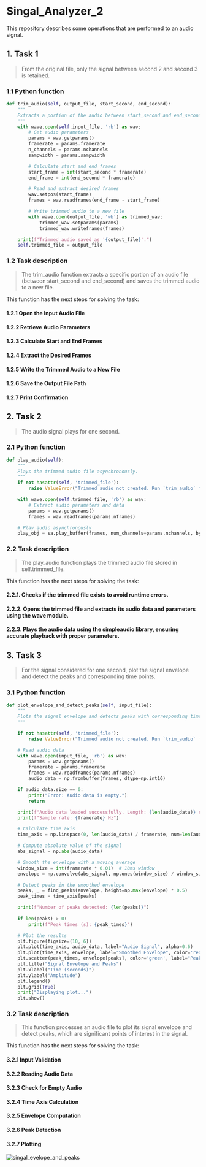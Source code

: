 # Singal_Analyzer_2

This repository describes some operations that are performed to an audio signal.

## 1. Task 1

> From the original file, only the signal between second 2 and second 3 is retained.

### 1.1 Python function

```Python
def trim_audio(self, output_file, start_second, end_second):
    """
    Extracts a portion of the audio between start_second and end_second.
    """
    with wave.open(self.input_file, 'rb') as wav:
        # Get audio parameters
        params = wav.getparams()
        framerate = params.framerate
        n_channels = params.nchannels
        sampwidth = params.sampwidth

        # Calculate start and end frames
        start_frame = int(start_second * framerate)
        end_frame = int(end_second * framerate)

        # Read and extract desired frames
        wav.setpos(start_frame)
        frames = wav.readframes(end_frame - start_frame)

        # Write trimmed audio to a new file
        with wave.open(output_file, 'wb') as trimmed_wav:
            trimmed_wav.setparams(params)
            trimmed_wav.writeframes(frames)

    print(f"Trimmed audio saved as '{output_file}'.")
    self.trimmed_file = output_file
```

### 1.2 Task description

> The trim_audio function extracts a specific portion of an audio file (between start_second and end_second) and saves the trimmed audio to a new file.

This function has the next steps for solving the task:

#### 1.2.1 Open the Input Audio File <br>
#### 1.2.2 Retrieve Audio Parameters <br>
#### 1.2.3 Calculate Start and End Frames <br>
#### 1.2.4 Extract the Desired Frames <br>
#### 1.2.5 Write the Trimmed Audio to a New File <br>
#### 1.2.6 Save the Output File Path <br>
#### 1.2.7 Print Confirmation <br>

## 2. Task 2

> The audio signal plays for one second.

### 2.1 Python function

```Python
def play_audio(self):
    """
    Plays the trimmed audio file asynchronously.
    """
    if not hasattr(self, 'trimmed_file'):
        raise ValueError("Trimmed audio not created. Run `trim_audio` first.")

    with wave.open(self.trimmed_file, 'rb') as wav:
        # Extract audio parameters and data
        params = wav.getparams()
        frames = wav.readframes(params.nframes)

    # Play audio asynchronously
    play_obj = sa.play_buffer(frames, num_channels=params.nchannels, bytes_per_sample=params.sampwidth, sample_rate=params.framerate)

```

### 2.2 Task description

> The play_audio function plays the trimmed audio file stored in self.trimmed_file.

This function has the next steps for solving the task:

#### 2.2.1. Checks if the trimmed file exists to avoid runtime errors.
#### 2.2.2. Opens the trimmed file and extracts its audio data and parameters using the wave module.
#### 2.2.3. Plays the audio data using the simpleaudio library, ensuring accurate playback with proper parameters.

## 3. Task 3

> For the signal considered for one second, plot the signal envelope and detect the peaks and corresponding time points.

### 3.1 Python function

```Python
def plot_envelope_and_detect_peaks(self, input_file):
    """
    Plots the signal envelope and detects peaks with corresponding time points.
    """

    if not hasattr(self, 'trimmed_file'):
        raise ValueError("Trimmed audio not created. Run `trim_audio` first.")

    # Read audio data
    with wave.open(input_file, 'rb') as wav:
        params = wav.getparams()
        framerate = params.framerate
        frames = wav.readframes(params.nframes)
        audio_data = np.frombuffer(frames, dtype=np.int16)

    if audio_data.size == 0:
        print("Error: Audio data is empty.")
        return

    print(f"Audio data loaded successfully. Length: {len(audio_data)} samples")
    print(f"Sample rate: {framerate} Hz")

    # Calculate time axis
    time_axis = np.linspace(0, len(audio_data) / framerate, num=len(audio_data))

    # Compute absolute value of the signal
    abs_signal = np.abs(audio_data)

    # Smooth the envelope with a moving average
    window_size = int(framerate * 0.01)  # 10ms window
    envelope = np.convolve(abs_signal, np.ones(window_size) / window_size, mode='same')

    # Detect peaks in the smoothed envelope
    peaks, _ = find_peaks(envelope, height=np.max(envelope) * 0.5)
    peak_times = time_axis[peaks]

    print(f"Number of peaks detected: {len(peaks)}")
    
    if len(peaks) > 0:
        print(f"Peak times (s): {peak_times}")

    # Plot the results
    plt.figure(figsize=(10, 6))
    plt.plot(time_axis, audio_data, label="Audio Signal", alpha=0.6)
    plt.plot(time_axis, envelope, label="Smoothed Envelope", color='red', linewidth=2)
    plt.scatter(peak_times, envelope[peaks], color='green', label="Peaks", zorder=3)
    plt.title("Signal Envelope and Peaks")
    plt.xlabel("Time (seconds)")
    plt.ylabel("Amplitude")
    plt.legend()
    plt.grid(True)
    print("Displaying plot...")
    plt.show()
```

### 3.2 Task description

> This function processes an audio file to plot its signal envelope and detect peaks, which are significant points of interest in the signal. 

This function has the next steps for solving the task:

#### 3.2.1 Input Validation
#### 3.2.2 Reading Audio Data
#### 3.2.3 Check for Empty Audio
#### 3.2.4 Time Axis Calculation
#### 3.2.5 Envelope Computation
#### 3.2.6 Peak Detection
#### 3.2.7 Plotting

![singal_evelope_and_peaks](https://github.com/user-attachments/assets/148c59c6-18e2-4956-825a-18b159089654)
